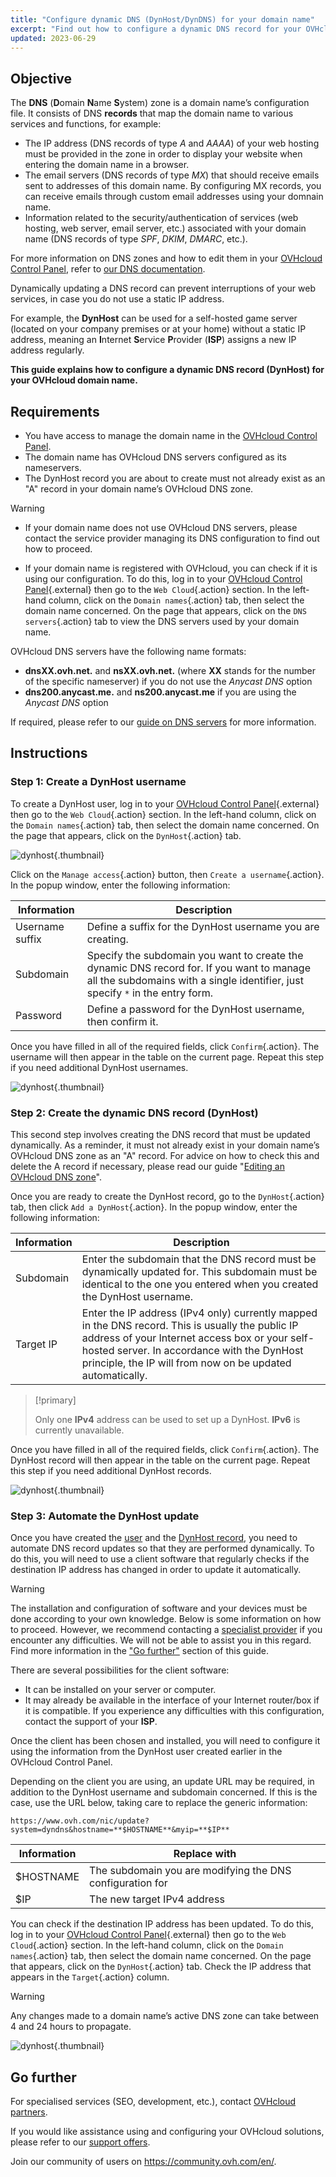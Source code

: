 ```yaml
---
title: "Configure dynamic DNS (DynHost/DynDNS) for your domain name"
excerpt: "Find out how to configure a dynamic DNS record for your OVHcloud domain name"
updated: 2023-06-29
---
```


## Objective

The **DNS** (**D**omain **N**ame **S**ystem) zone is a domain name’s configuration file. It consists of DNS **records** that map the domain name to various services and functions, for example:

- The IP address (DNS records of type *A* and *AAAA*) of your web hosting must be provided in the zone in order to display your website when entering the domain name in a browser.
- The email servers (DNS records of type *MX*) that should receive emails sent to addresses of this domain name. By configuring MX records, you can receive emails through custom email addresses using your domnain name.
- Information related to the security/authentication of services (web hosting, web server, email server, etc.) associated with your domain name (DNS records of type *SPF*, *DKIM*, *DMARC*, etc.).

For more information on DNS zones and how to edit them in your [OVHcloud Control Panel](https://www.ovh.com/auth/?action=gotomanager&from=https://www.ovh.co.uk/&ovhSubsidiary=GB), refer to [our DNS documentation](/pages/web_cloud/domains/dns_zone_edit).

Dynamically updating a DNS record can prevent interruptions of your web services, in case you do not use a static IP address.

For example, the **DynHost** can be used for a self-hosted game server (located on your company premises or at your home) without a static IP address, meaning an **I**nternet **S**ervice **P**rovider (**ISP**) assigns a new IP address regularly.

**This guide explains how to configure a dynamic DNS record (DynHost) for your OVHcloud domain name.**

## Requirements

- You have access to manage the domain name in the [OVHcloud Control Panel](https://www.ovh.com/auth/?action=gotomanager&from=https://www.ovh.co.uk/&ovhSubsidiary=GB).
- The domain name has OVHcloud DNS servers configured as its nameservers.
- The DynHost record you are about to create must not already exist as an "A" record in your domain name’s OVHcloud DNS zone.

> [!warning]
>
> - If your domain name does not use OVHcloud DNS servers, please contact the service provider managing its DNS configuration to find out how to proceed.
> 
> - If your domain name is registered with OVHcloud, you can check if it is using our configuration. To do this, log in to your [OVHcloud Control Panel](https://www.ovh.com/auth/?action=gotomanager&from=https://www.ovh.co.uk/&ovhSubsidiary=GB){.external} then go to the `Web Cloud`{.action} section. In the left-hand column, click on the `Domain names`{.action} tab, then select the domain name concerned. On the page that appears, click on the `DNS servers`{.action} tab to view the DNS servers used by your domain name. 
>
> OVHcloud DNS servers have the following name formats: 
>
> - **dnsXX.ovh.net.** and **nsXX.ovh.net.** (where **XX** stands for the number of the specific nameserver) if you do not use the *Anycast DNS* option
> - **dns200.anycast.me.** and **ns200.anycast.me** if you are using the *Anycast DNS* option
> 
> If required, please refer to our [guide on DNS servers](/pages/web_cloud/domains/dns_server_general_information) for more information.
>

## Instructions

### Step 1: Create a DynHost username <a name="step1"></a>

To create a DynHost user, log in to your [OVHcloud Control Panel](https://www.ovh.com/auth/?action=gotomanager&from=https://www.ovh.co.uk/&ovhSubsidiary=GB){.external} then go to the `Web Cloud`{.action} section. In the left-hand column, click on the `Domain names`{.action} tab, then select the domain name concerned. On the page that appears, click on the `DynHost`{.action} tab.

![dynhost](images/use-dynhost-step1.png){.thumbnail}

Click on the `Manage access`{.action} button, then `Create a username`{.action}. In the popup window, enter the following information:

|Information|Description|
|---|---|
|Username suffix|Define a suffix for the DynHost username you are creating.|
|Subdomain|Specify the subdomain you want to create the dynamic DNS record for. If you want to manage all the subdomains with a single identifier, just specify `*` in the entry form.|
|Password|Define a password for the DynHost username, then confirm it.|

Once you have filled in all of the required fields, click `Confirm`{.action}. The username will then appear in the table on the current page. Repeat this step if you need additional DynHost usernames.

![dynhost](images/use-dynhost-step2.png){.thumbnail}

### Step 2: Create the dynamic DNS record (DynHost) <a name="step2"></a>

This second step involves creating the DNS record that must be updated dynamically. As a reminder, it must not already exist in your domain name’s OVHcloud DNS zone as an "A" record. For advice on how to check this and delete the A record if necessary, please read our guide "[Editing an OVHcloud DNS zone](/pages/web_cloud/domains/dns_zone_edit)".

Once you are ready to create the DynHost record, go to the `DynHost`{.action} tab, then click `Add a DynHost`{.action}. In the popup window, enter the following information:

|Information|Description|
|---|---|
|Subdomain|Enter the subdomain that the DNS record must be dynamically updated for. This subdomain must be identical to the one you entered when you created the DynHost username.|
|Target IP|Enter the IP address (IPv4 only) currently mapped in the DNS record. This is usually the public IP address of your Internet access box or your self-hosted server. In accordance with the DynHost principle, the IP will from now on be updated automatically.|

> [!primary]
>
> Only one **IPv4** address can be used to set up a DynHost. **IPv6** is currently unavailable.
>

Once you have filled in all of the required fields, click `Confirm`{.action}. The DynHost record will then appear in the table on the current page. Repeat this step if you need additional DynHost records.

![dynhost](images/use-dynhost-step3.png){.thumbnail}

### Step 3: Automate the DynHost update

Once you have created the [user](#step1) and the [DynHost record](#step2), you need to automate DNS record updates so that they are performed dynamically. To do this, you will need to use a client software that regularly checks if the destination IP address has changed in order to update it automatically.

> [!warning]
>
> The installation and configuration of software and your devices must be done according to your own knowledge. Below is some information on how to proceed. However, we recommend contacting a [specialist provider](https://partner.ovhcloud.com/en-gb/directory/) if you encounter any difficulties. We will not be able to assist you in this regard. 
> Find more information in the ["Go further"](#go-further) section of this guide.
>

There are several possibilities for the client software: 

- It can be installed on your server or computer.
- It may already be available in the interface of your Internet router/box if it is compatible. If you experience any difficulties with this configuration, contact the support of your **ISP**.

Once the client has been chosen and installed, you will need to configure it using the information from the DynHost user created earlier in the OVHcloud Control Panel.

Depending on the client you are using, an update URL may be required, in addition to the DynHost username and subdomain concerned. If this is the case, use the URL below, taking care to replace the generic information:

`https://www.ovh.com/nic/update?system=dyndns&hostname=**$HOSTNAME**&myip=**$IP**`

|Information|Replace with|
|---|---|
|$HOSTNAME|The subdomain you are modifying the DNS configuration for|
|$IP|The new target IPv4 address|

You can check if the destination IP address has been updated. To do this, log in to your [OVHcloud Control Panel](https://www.ovh.com/auth/?action=gotomanager&from=https://www.ovh.co.uk/&ovhSubsidiary=GB){.external} then go to the `Web Cloud`{.action} section. In the left-hand column, click on the `Domain names`{.action} tab, then select the domain name concerned. On the page that appears, click on the `DynHost`{.action} tab. Check the IP address that appears in the `Target`{.action} column.

> [!warning]
>
> Any changes made to a domain name’s active DNS zone can take between 4 and 24 hours to propagate.
>

![dynhost](images/use-dynhost-step4.png){.thumbnail}

## Go further <a name="go-further"></a>

For specialised services (SEO, development, etc.), contact [OVHcloud partners](https://partner.ovhcloud.com/en-gb/directory/).

If you would like assistance using and configuring your OVHcloud solutions, please refer to our [support offers](https://www.ovhcloud.com/en-gb/support-levels/).

Join our community of users on <https://community.ovh.com/en/>. 
